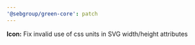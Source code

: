 ```yaml
---
'@sebgroup/green-core': patch
---
```


**Icon:** Fix invalid use of css units in SVG width/height attributes
